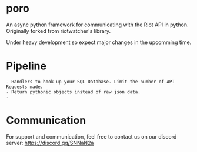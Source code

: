 # poro
An async python framework for communicating with the Riot API in python. Originally forked from riotwatcher's library.

Under heavy development so expect major changes in the upcomming time.

# Pipeline
    - Handlers to hook up your SQL Database. Limit the number of API Requests made.
    - Return pythonic objects instead of raw json data.
    - 
# Communication 
For support and communication, feel free to contact us on our discord server:
https://discord.gg/SNNaN2a

